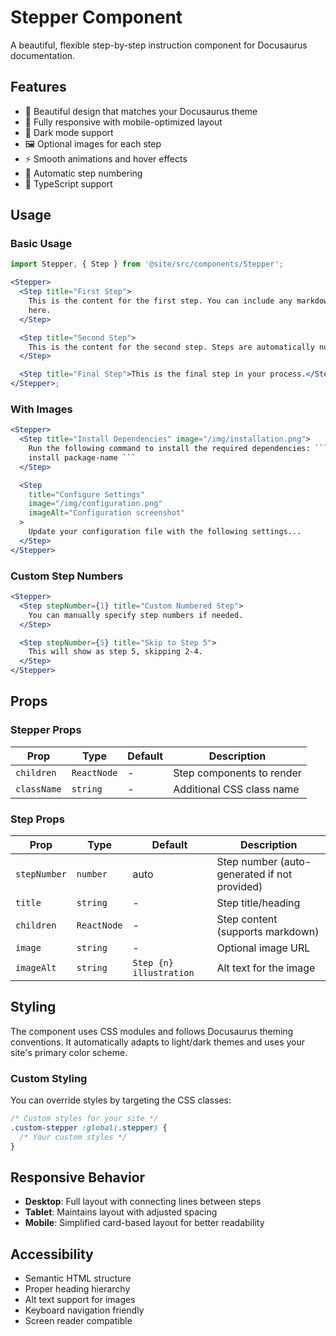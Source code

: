 # Stepper Component

A beautiful, flexible step-by-step instruction component for Docusaurus
documentation.

## Features

- 🎨 Beautiful design that matches your Docusaurus theme
- 📱 Fully responsive with mobile-optimized layout
- 🌙 Dark mode support
- 🖼️ Optional images for each step
- ⚡ Smooth animations and hover effects
- 🔢 Automatic step numbering
- 🎯 TypeScript support

## Usage

### Basic Usage

```jsx
import Stepper, { Step } from '@site/src/components/Stepper';

<Stepper>
  <Step title="First Step">
    This is the content for the first step. You can include any markdown content
    here.
  </Step>

  <Step title="Second Step">
    This is the content for the second step. Steps are automatically numbered.
  </Step>

  <Step title="Final Step">This is the final step in your process.</Step>
</Stepper>;
```

### With Images

````jsx
<Stepper>
  <Step title="Install Dependencies" image="/img/installation.png">
    Run the following command to install the required dependencies: ```bash npm
    install package-name ```
  </Step>

  <Step
    title="Configure Settings"
    image="/img/configuration.png"
    imageAlt="Configuration screenshot"
  >
    Update your configuration file with the following settings...
  </Step>
</Stepper>
````

### Custom Step Numbers

```jsx
<Stepper>
  <Step stepNumber={1} title="Custom Numbered Step">
    You can manually specify step numbers if needed.
  </Step>

  <Step stepNumber={5} title="Skip to Step 5">
    This will show as step 5, skipping 2-4.
  </Step>
</Stepper>
```

## Props

### Stepper Props

| Prop        | Type        | Default | Description               |
| ----------- | ----------- | ------- | ------------------------- |
| `children`  | `ReactNode` | -       | Step components to render |
| `className` | `string`    | -       | Additional CSS class name |

### Step Props

| Prop         | Type        | Default                 | Description                                  |
| ------------ | ----------- | ----------------------- | -------------------------------------------- |
| `stepNumber` | `number`    | auto                    | Step number (auto-generated if not provided) |
| `title`      | `string`    | -                       | Step title/heading                           |
| `children`   | `ReactNode` | -                       | Step content (supports markdown)             |
| `image`      | `string`    | -                       | Optional image URL                           |
| `imageAlt`   | `string`    | `Step {n} illustration` | Alt text for the image                       |

## Styling

The component uses CSS modules and follows Docusaurus theming conventions. It
automatically adapts to light/dark themes and uses your site's primary color
scheme.

### Custom Styling

You can override styles by targeting the CSS classes:

```css
/* Custom styles for your site */
.custom-stepper :global(.stepper) {
  /* Your custom styles */
}
```

## Responsive Behavior

- **Desktop**: Full layout with connecting lines between steps
- **Tablet**: Maintains layout with adjusted spacing
- **Mobile**: Simplified card-based layout for better readability

## Accessibility

- Semantic HTML structure
- Proper heading hierarchy
- Alt text support for images
- Keyboard navigation friendly
- Screen reader compatible
